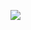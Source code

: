 ![](https://github-readme-stats.vercel.app/api/wakatime?username=Huliiiiii&layout=compact&hide_border=true)

